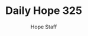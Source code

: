 ---
image: /assets/img/daily-hope-default-artwork.png
title: Daily Hope 325
number: 325
categories:
  - Daily Hope
author: Hope Staff
notes: Daily Hope 325
embed: >-
  <iframe style="border-radius:12px" src="https://open.spotify.com/embed/episode/30UEFDiYdN9eZp63p8oG9p?utm_source=generator" width="100%" height="152" frameBorder="0" allowfullscreen="" allow="autoplay; clipboard-write; encrypted-media; fullscreen; picture-in-picture" loading="lazy"></iframe>
---